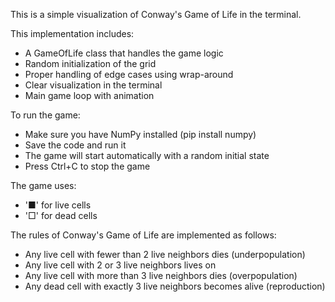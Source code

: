 This is a simple visualization of Conway's Game of Life in the terminal.

This implementation includes:

- A GameOfLife class that handles the game logic
- Random initialization of the grid
- Proper handling of edge cases using wrap-around
- Clear visualization in the terminal
- Main game loop with animation

To run the game:

- Make sure you have NumPy installed (pip install numpy)
- Save the code and run it
- The game will start automatically with a random initial state
- Press Ctrl+C to stop the game

The game uses:

- '■' for live cells
- '□' for dead cells

The rules of Conway's Game of Life are implemented as follows:

- Any live cell with fewer than 2 live neighbors dies (underpopulation)
- Any live cell with 2 or 3 live neighbors lives on
- Any live cell with more than 3 live neighbors dies (overpopulation)
- Any dead cell with exactly 3 live neighbors becomes alive (reproduction)